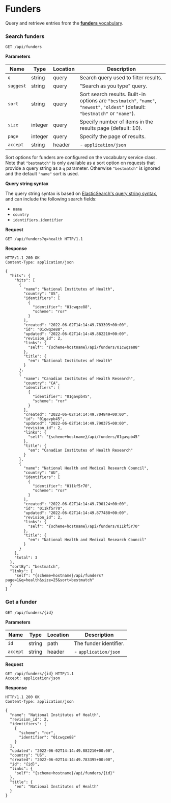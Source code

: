 # Funders

Query and retrieve entries from the [**funders** vocabulary](../operate/customize/vocabularies/funding.md).

### Search funders

`GET /api/funders`

**Parameters**

| Name     | Type   | Location | Description                          |
| -------- | ------ | -------- | ------------------------------------ |
| `q`      | string | query    | Search query used to filter results. |
| `suggest` | string | query   | "Search as you type" query.          |
| `sort` | string | query | Sort search results. Built-in options are `"bestmatch"`, `"name"`, `"newest"`, `"oldest"` (default: `"bestmatch"` or `"name"`).  |
| `size`    | integer | query    | Specify number of items in the results page (default: 10).                                                                                                                                                 |
| `page`    | integer | query    | Specify the page of results.                                                                                                                                                                               |
| `accept` | string | header   | - `application/json`                 |

Sort options for funders are configured on the vocabulary service class. Note that `"bestmatch"` is only available as a sort option on requests that provide a query string as a `q` parameter. Otherwise `"bestmatch"` is ignored and the default `"name"` sort is used.

**Query string syntax**

The query string syntax is based on [ElasticSearch's query string syntax](https://www.elastic.co/guide/en/elasticsearch/reference/current/query-dsl-query-string-query.html#query-string-syntax), and can include the following search fields:

- `name`
- `country`
- `identifiers.identifier`

**Request**

```http
GET /api/funders?q=health HTTP/1.1
```

**Response**

```http
HTTP/1.1 200 OK
Content-Type: application/json

{
  "hits": {
    "hits": [
      {
        "name": "National Institutes of Health",
        "country": "US",
        "identifiers": [
          {
            "identifier": "01cwqze88",
            "scheme": "ror"
          }
        ],
        "created": "2022-06-02T14:14:49.783395+00:00",
        "id": "01cwqze88",
        "updated": "2022-06-02T14:14:49.882210+00:00",
        "revision_id": 2,
        "links": {
          "self": "{scheme+hostname}/api/funders/01cwqze88"
        },
        "title": {
          "en": "National Institutes of Health"
        }
      },
      {
        "name": "Canadian Institutes of Health Research",
        "country": "CA",
        "identifiers": [
          {
            "identifier": "01gavpb45",
            "scheme": "ror"
          }
        ],
        "created": "2022-06-02T14:14:49.704849+00:00",
        "id": "01gavpb45",
        "updated": "2022-06-02T14:14:49.790375+00:00",
        "revision_id": 2,
        "links": {
          "self": "{scheme+hostname}/api/funders/01gavpb45"
        },
        "title": {
          "en": "Canadian Institutes of Health Research"
        }
      },
      {
        "name": "National Health and Medical Research Council",
        "country": "AU",
        "identifiers": [
          {
            "identifier": "011kf5r70",
            "scheme": "ror"
          }
        ],
        "created": "2022-06-02T14:14:49.790124+00:00",
        "id": "011kf5r70",
        "updated": "2022-06-02T14:14:49.877488+00:00",
        "revision_id": 2,
        "links": {
          "self": "{scheme+hostname}/api/funders/011kf5r70"
        },
        "title": {
          "en": "National Health and Medical Research Council"
        }
      }
    ],
    "total": 3
  },
  "sortBy": "bestmatch",
  "links": {
    "self": "{scheme+hostname}/api/funders?page=1&q=health&size=25&sort=bestmatch"
  }
}
```

### Get a funder

`GET /api/funders/{id}`

**Parameters**

| Name     | Type   | Location | Description          |
| -------- | ------ | -------- | -------------------- |
| `id`     | string | path     | The funder identifier. |
| `accept` | string | header   | - `application/json` |

**Request**

```http
GET /api/funders/{id} HTTP/1.1
Accept: application/json
```

**Response**

```http
HTTP/1.1 200 OK
Content-Type: application/json

{
  "name": "National Institutes of Health",
  "revision_id": 2,
  "identifiers": [
    {
      "scheme": "ror",
      "identifier": "01cwqze88"
    }
  ],
  "updated": "2022-06-02T14:14:49.882210+00:00",
  "country": "US",
  "created": "2022-06-02T14:14:49.783395+00:00",
  "id": "{id}",
  "links": {
    "self": "{scheme+hostname}/api/funders/{id}"
  },
  "title": {
    "en": "National Institutes of Health"
  }
}
```
